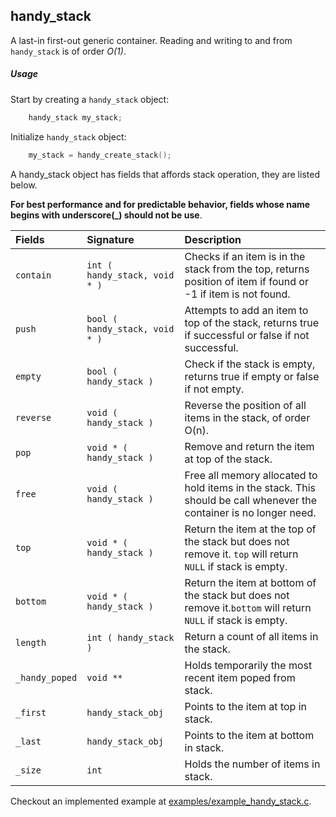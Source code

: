 ## handy_stack

A last-in first-out generic container. Reading and writing to and from `handy_stack` is of order *O(1)*.

##### Usage

Start by creating a `handy_stack` object:

```c
    handy_stack my_stack;
```

Initialize `handy_stack` object:

```c
    my_stack = handy_create_stack();
```

A handy_stack object has fields that affords stack operation, they are listed below.

**For best performance and for predictable behavior, fields whose name
begins with underscore(_) should not be use**.

| Fields            | Signature                             | Description                          |
|:------------------|:--------------------------------------|:------------------------------------|
| `contain`         | `int ( handy_stack, void * )`       | Checks if an item is in the stack from the top, returns position of item if found or -1 if item is not found.|
| `push`            | `bool ( handy_stack, void * )`      | Attempts to add an item to top of the stack, returns true if successful or false if not successful.|
| `empty`           | `bool ( handy_stack )`              | Check if the stack is empty, returns true if empty or false if not empty.
| `reverse`         | `void ( handy_stack )`              | Reverse the position of all items in the stack, of order O(n).
| `pop`             | `void * ( handy_stack )`            | Remove and return the item at top of the stack. |
| `free`            | `void ( handy_stack )`              | Free all memory allocated to hold items in the stack. This should be call whenever the container is no longer need.
| `top`             | `void * ( handy_stack )`            | Return the item at the top of the stack but does not remove it. `top` will return `NULL` if stack is empty.
| `bottom`          | `void * ( handy_stack )`            | Return the item at bottom of the stack but does not remove it.`bottom` will return `NULL` if stack is empty.
| `length`          | `int ( handy_stack )`               | Return a count of all items in the stack.
| `_handy_poped`    | `void **`                             | Holds temporarily the most recent item poped from stack.
| `_first`          | `handy_stack_obj`                     | Points to the item at top in stack.
| `_last`           | `handy_stack_obj`                     | Points to the item at bottom in stack.
| `_size`           | `int`                                 | Holds the number of items in stack.


Checkout an implemented example at [examples/example_handy_stack.c](../examples/example_handy_stack.c).